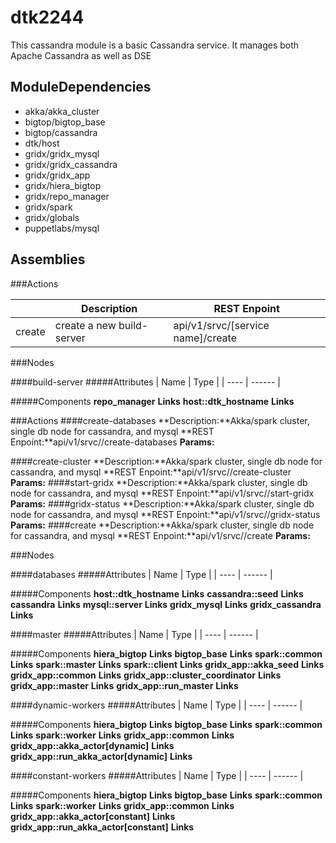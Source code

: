# dtk2244

This cassandra module is a basic Cassandra service.  It manages both Apache Cassandra as well as DSE

## ModuleDependencies

* akka/akka_cluster
* bigtop/bigtop_base
* bigtop/cassandra
* dtk/host
* gridx/gridx_mysql
* gridx/gridx_cassandra
* gridx/gridx_app
* gridx/hiera_bigtop
* gridx/repo_manager
* gridx/spark
* gridx/globals
* puppetlabs/mysql

## Assemblies


###Actions

|      | Description | REST Enpoint |
| ---- | ----        | ----         |
|create| create a new build-server | api/v1/srvc/[service name]/create |

###Nodes

####build-server
#####Attributes
| Name | Type |
| ---- | ------ |

#####Components
**repo_manager**
**Links**
**host::dtk_hostname**
**Links**
    


###Actions
####create-databases
**Description:**Akka/spark cluster, single db node for cassandra, and mysql
**REST Enpoint:**api/v1/srvc/<service name>/create-databases
**Params:**

####create-cluster
**Description:**Akka/spark cluster, single db node for cassandra, and mysql
**REST Enpoint:**api/v1/srvc/<service name>/create-cluster
**Params:**
####start-gridx
**Description:**Akka/spark cluster, single db node for cassandra, and mysql
**REST Enpoint:**api/v1/srvc/<service name>/start-gridx
**Params:**
####gridx-status
**Description:**Akka/spark cluster, single db node for cassandra, and mysql
**REST Enpoint:**api/v1/srvc/<service name>/gridx-status
**Params:**
####create
**Description:**Akka/spark cluster, single db node for cassandra, and mysql
**REST Enpoint:**api/v1/srvc/<service name>/create
**Params:**

###Nodes

####databases
#####Attributes
| Name | Type |
| ---- | ------ |

#####Components
**host::dtk_hostname**
**Links**
**cassandra::seed**
**Links**
**cassandra**
**Links**
**mysql::server**
**Links**
**gridx_mysql**
**Links**
**gridx_cassandra**
**Links**
    
####master
#####Attributes
| Name | Type |
| ---- | ------ |

#####Components
**hiera_bigtop**
**Links**
**bigtop_base**
**Links**
**spark::common**
**Links**
**spark::master**
**Links**
**spark::client**
**Links**
**gridx_app::akka_seed**
**Links**
**gridx_app::common**
**Links**
**gridx_app::cluster_coordinator**
**Links**
**gridx_app::master**
**Links**
**gridx_app::run_master**
**Links**

####dynamic-workers
#####Attributes
| Name | Type |
| ---- | ------ |

#####Components
**hiera_bigtop**
**Links**
**bigtop_base**
**Links**
**spark::common**
**Links**
**spark::worker**
**Links**
**gridx_app::common**
**Links**
**gridx_app::akka_actor[dynamic]**
**Links**
**gridx_app::run_akka_actor[dynamic]**
**Links**

####constant-workers
#####Attributes
| Name | Type |
| ---- | ------ |

#####Components
**hiera_bigtop**
**Links**
**bigtop_base**
**Links**
**spark::common**
**Links**
**spark::worker**
**Links**
**gridx_app::common**
**Links**
**gridx_app::akka_actor[constant]**
**Links**
**gridx_app::run_akka_actor[constant]**
**Links**


